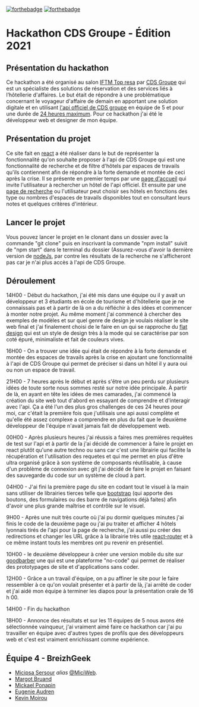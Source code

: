 [![forthebadge](https://forthebadge.com/images/badges/made-with-javascript.svg)](http://forthebadge.com)
[![forthebadge](https://forthebadge.com/images/badges/powered-by-coffee.svg)](http://forthebadge.com)
# Hackathon CDS Groupe - Édition 2021
## Présentation du hackathon
Ce hackathon a été organisé au salon [IFTM Top resa](https://www.iftm.fr/fr-fr.html) par [CDS Groupe](https://www.cdsgroupe.com/) qui est un spécialiste des solutions de réservation et des services liés à l’hôtellerie d'affaires.
Le but était de répondre à une problématique concernant le voyageur d'affaire de demain en apportant une solution digitale et en utilisant [l'api officiel de CDS groupe](https://raw.githubusercontent.com/MiciWeb/Hackathon-CDS/master/src/image/hackhaton-project-screen/Api-Cds.png) en équipe de 5 et pour une durée de [24 heures maximum](https://raw.githubusercontent.com/MiciWeb/Hackathon-CDS/master/src/image/hackhaton-project-screen/screen-time.png).
Pour ce hackathon j'ai été le développeur web et designer de mon équipe.

## Présentation du projet
Ce site fait en [react](https://fr.reactjs.org/) a été réaliser dans le but de représenter la fonctionnalité qu'on souhaite proposer à l'api de CDS Groupe qui est une fonctionnalité de recherche et de filtre d'hôtels par espaces de travails qu'ils contiennent afin de répondre à la forte demande et montée de ceci après la crise.
Il se présente en premier temps par une [page d'accueil](https://raw.githubusercontent.com/MiciWeb/Hackathon-CDS/master/src/image/hackhaton-project-screen/1-home-page.png) qui invite l'utilisateur à rechercher un hôtel de l'api officiel.
Et ensuite par une [page de recherche](https://raw.githubusercontent.com/MiciWeb/Hackathon-CDS/master/src/image/hackhaton-project-screen/2-search-page.png) ou l'utilisateur peut choisir ses hôtels en fonctions des type ou nombres d'espaces de travails disponibles tout en consultant leurs notes et quelques critères d'intérieur.

## Lancer le projet
Vous pouvez lancer le projet en le clonant dans un dossier avec la commande "git clone" puis en inscrivant la commande "npm install" suivit de "npm start" dans le terminal du dossier (Assurez-vous d'avoir la dernière version de [nodeJs](https://nodejs.org/en/), par contre les résultats de la recherche ne s'afficheront pas car je n'ai plus accès à l'api de CDS Groupe.

## Déroulement
14H00 - Début du hackathon, j'ai été mis dans une équipe ou il y avait un développeur et 3 étudiants en école de tourisme et d'hôtellerie que je ne connaissais pas et à partir de là on a du réfléchir à des idées et commencer à monter notre projet.
Au même moment j'ai commencé à chercher des exemples de modèles et sur quel genre de design je voulais réaliser le site web final et j'ai finalement choisi de le faire en un qui se rapproche du [flat design](https://www.usabilis.com/flat-design/) qui est un style de design très à la mode qui se caractérise par son coté épuré, minimaliste et fait de couleurs vives.

16H00 - On a trouver une idée qui était de répondre à la forte demande et montée des espaces de travails après la crise en ajoutant une fonctionnalité à l'api de CDS Groupe qui permet de préciser si dans un hôtel il y aura oui ou non un espace de travail.

21H00 - 7 heures après le début et après s'être un peu perdu sur plusieurs idées de toute sorte nous sommes resté sur notre idée principale.
À partir de là, en ayant en tête les idées de mes camarades, j'ai commencé la création du site web tout d'abord en essayant de comprendre et d'interagir avec l'api.
Ça a été l'un des plus gros challenges de ces 24 heures pour moi, car c'était la première fois que j'utilisais une api aussi complète et qu'elle été assez complexe a comprendre en plus du fait que le deuxième développeur de l'équipe n'avait jamais fait de développement web.

00H00 - Après plusieurs heures j'ai réussis a faires mes premières requètes de test sur l'api et à partir de la j'ai décidé de commencer à faire le projet en react plutôt qu'une autre techno ou sans car c'est une librairie qui facilite la récupération et l'utilisation des requetes et qui me permet en plus d'être ultra organisé grâce à son système de composants réutilisable, à cause d'un problème de connexion avec git j'ai décidé de faire le projet en faisant des sauvegarde du code sur un système de cloud à part.

04H00 - J'ai fini la première page du site en codant tout le visuel à la main sans utiliser de librairies tierces telle que [bootstrap](https://getbootstrap.com/) (qui apporte des boutons, des formulaires ou des barre de navigations déjà faites) afin d'avoir une plus grande maîtrise et contrôle sur le visuel.

9H00 - Après une nuit très courte où j'ai pu dormir quelques minutes j'ai finis le code de la deuxième page ou j'ai pu traiter et afficher 4 hôtels lyonnais tirés de l'api pour la page de recherche, j'ai aussi pu créer des redirections et changer les URL grâce à la librairie très utile [react-router](https://devstory.net/12139/comprendre-le-react-router-avec-un-exemple-basique) et à ce même instant touts les membres ont pu revenir en présentiel.

10H00 - le deuxième développeur à créer une version mobile du site sur [goodbarber](https://fr.goodbarber.com/) une qui est une plateforme "no-code" qui permet de réaliser des prototypages de site et d'applications sans coder.

12H00 - Grâce a un travail d'équipe, on a pu affiner le site pour le faire ressembler à ce qu'on voulait présenter et à partir de là, j'ai arrêté de coder et j'ai aidé mon équipe à terminer les diapos pour la présentation orale de 16 h 00.

14H00 - Fin du hackathon

18H00 - Annonce des résultats et sur les 11 équipes de 5 nous avons été sélectionnée vainqueur, j'ai vraiment aimé faire ce hackathon car j'ai pu travailler en équipe avec d'autres types de profils que des développeurs web et c'est est vraiment enrichissant comme expérience.

## Équipe 4 - BreizhGeek
* [Micipsa Sersour](https://www.linkedin.com/in/micipsa-sersour/) _alias_ [@MiciWeb](https://github.com/MiciWeb).
* [Margot Bruand](https://www.linkedin.com/in/margaux-bruand-pro/)
* [Mickael Ponapin](https://www.linkedin.com/in/mickael-ponapin/)
* [Eugenie Audren](https://www.linkedin.com/in/eug%C3%A9nie-audren-de-kerdrel-453989a7/)
* [Kevin Moirou](https://www.linkedin.com/in/k%C3%A9vin-moirou-25568412b//)

